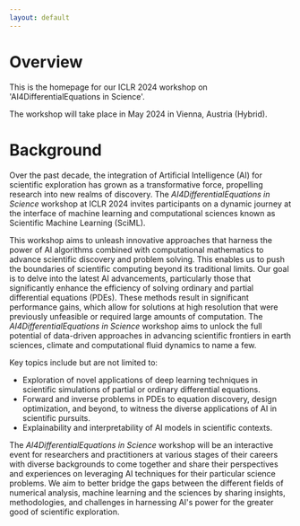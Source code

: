 ```yaml
---
layout: default
---
```


# Overview

This is the homepage for our ICLR 2024 workshop on 'AI4DifferentialEquations in Science'.

The workshop will take place in May 2024 in Vienna, Austria (Hybrid).

# Background

Over the past decade, the integration of Artificial Intelligence (AI) for scientific exploration has grown as a transformative force, propelling research into new realms of discovery. The *AI4DifferentialEquations in Science* workshop at ICLR 2024 invites participants on a dynamic journey at the interface of machine learning and computational sciences known as Scientific Machine Learning (SciML).

This workshop aims to unleash innovative approaches that harness the power of AI algorithms combined with computational mathematics to advance scientific discovery and problem solving. This enables us to push the boundaries of scientific computing beyond its traditional limits. Our goal is to delve into the latest AI advancements, particularly those that significantly enhance the efficiency of solving ordinary and partial differential equations (PDEs). These methods result in significant performance gains, which allow for solutions at high resolution that were previously unfeasible or required large amounts of computation. The *AI4DifferentialEquations in Science* workshop aims to unlock the full potential of data-driven approaches in advancing scientific frontiers in earth sciences, climate and computational fluid dynamics to name a few.

Key topics include but are not limited to:
- Exploration of novel applications of deep learning techniques in scientific simulations of partial or ordinary differential equations.
- Forward and inverse problems in PDEs to equation discovery, design optimization, and beyond, to witness the diverse applications of AI in scientific pursuits. 
- Explainability and interpretability of AI models in scientific contexts.

The *AI4DifferentialEquations in Science* workshop will be an interactive event for researchers and practitioners at various stages of their careers with diverse backgrounds to come together and share their perspectives and experiences on leveraging AI techniques for their particular science problems. We aim to better bridge the gaps between the different fields of numerical analysis, machine learning and the sciences by sharing insights, methodologies, and challenges in harnessing AI's power for the greater good of scientific exploration.
